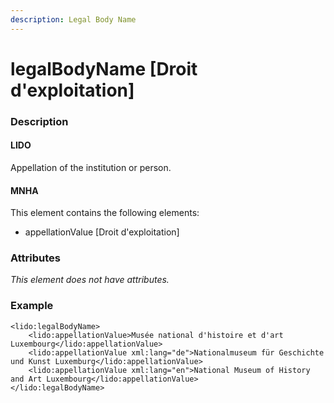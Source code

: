 ```yaml
---
description: Legal Body Name
---
```


# legalBodyName \[Droit d'exploitation\]

### Description

#### LIDO

Appellation of the institution or person.

#### MNHA

This element contains the following elements:

* appellationValue \[Droit d'exploitation\]

### Attributes

_This element does not have attributes._

### Example

```markup
<lido:legalBodyName>
    <lido:appellationValue>Musée national d'histoire et d'art Luxembourg</lido:appellationValue>
    <lido:appellationValue xml:lang="de">Nationalmuseum für Geschichte und Kunst Luxemburg</lido:appellationValue>
    <lido:appellationValue xml:lang="en">National Museum of History and Art Luxembourg</lido:appellationValue>  
</lido:legalBodyName>
```

